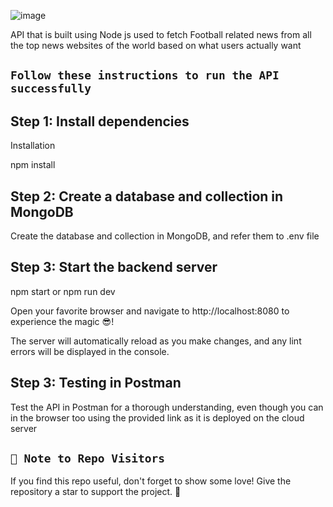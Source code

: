 ![image](https://github.com/user-attachments/assets/6126a2e6-9fe1-4c47-9cf4-ea75d628cd81)


API that is built using Node js used to fetch Football related news from all the top news websites of the world based on what users actually want 

## `Follow these instructions to run the API successfully`

## Step 1: Install dependencies

Installation

npm install

## Step 2: Create a database and collection in MongoDB

Create the database and collection in MongoDB, and refer them to .env file 

## Step 3: Start the backend server

npm start or npm run dev

Open your favorite browser and navigate to http://localhost:8080 to experience the magic 😎!

The server will automatically reload as you make changes, and any lint errors will be displayed in the console.

## Step 3: Testing in Postman

Test the API in Postman for a thorough understanding, even though you can in the browser too using the provided link as it is deployed on the cloud server

## `🚀 Note to Repo Visitors`
If you find this repo useful, don't forget to show some love! Give the repository a star to support the project. 🌟

